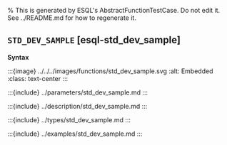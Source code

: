 % This is generated by ESQL's AbstractFunctionTestCase. Do not edit it. See ../README.md for how to regenerate it.

## `STD_DEV_SAMPLE` [esql-std_dev_sample]

**Syntax**

:::{image} ../../../images/functions/std_dev_sample.svg
:alt: Embedded
:class: text-center
:::


:::{include} ../parameters/std_dev_sample.md
:::

:::{include} ../description/std_dev_sample.md
:::

:::{include} ../types/std_dev_sample.md
:::

:::{include} ../examples/std_dev_sample.md
:::
